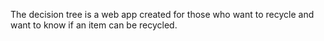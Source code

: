 The decision tree is a web app created for those who want to recycle and want to know if an item can be recycled. 